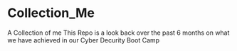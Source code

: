 # Collection_Me
A Collection of me
This Repo is a look back over the past 6 months on what we have achieved in our Cyber Decurity Boot Camp 
